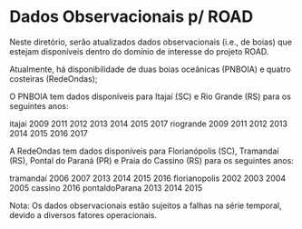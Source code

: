 # Dados Observacionais p/ ROAD

Neste diretório, serão atualizados dados observacionais (i.e., de boias) que estejam disponíveis dentro do domínio de interesse do projeto ROAD.

Atualmente, há disponibilidade de duas boias oceânicas (PNBOIA) e quatro costeiras (RedeOndas);

O PNBOIA tem dados disponíveis para Itajaí (SC) e Rio Grande (RS) para os seguintes anos:

itajai          2009 2011 2012 2013 2014 2015 2017
riogrande       2009 2011 2012 2013 2014 2015 2016 2017

A RedeOndas tem dados disponíveis para Florianópolis (SC), Tramandaí (RS), Pontal do Paraná (PR) e Praia do Cassino (RS) para os seguintes anos:

tramandaí       2006 2007 2013 2014 2015 2016
florianopolis   2002 2003 2004 2005
cassino         2016
pontaldoParana  2013 2014 2015

Nota: Os dados observacionais estão sujeitos a falhas na série temporal, devido a diversos fatores operacionais.
